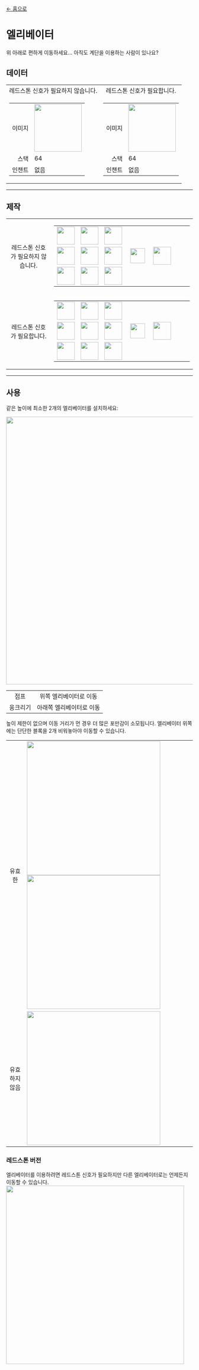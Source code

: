 [← 홈으로](../)
# 엘리베이터
위 아래로 편하게 이동하세요... 아직도 계단을 이용하는 사람이 있나요?

## 데이터
<table>
    <tr>
        <td align="center">레드스톤 신호가 필요하지 않습니다.</td>
        <td align="center">레드스톤 신호가 필요합니다.</td>
    </tr>
    <tr>
        <td>
            <table>
                <tr><td align="end">이미지</td><td><img src="https://i.imgur.com/OLqL1Kq.png" width="128"/></td></tr>
                <tr><td align="end">스택</td><td>64</td></tr>
                <tr><td align="end">인챈트</td><td>없음</td></tr>
            </table>
        </td>
        <td>
            <table>
                <tr><td align="end">이미지</td><td><img src="https://i.imgur.com/a3p64mU.png" width="128"/></td></tr>
                <tr><td align="end">스택</td><td>64</td></tr>
                <tr><td align="end">인챈트</td><td>없음</td></tr>
            </table>
        </td>
    </tr>
</table>

---

## 제작
<table>
    <tr>
        <td align="center">레드스톤 신호가 필요하지 않습니다.</td>
        <td>
            <table>
                <tr><td><img src="https://i.imgur.com/MGimsYu.png" width="48"/></td><td><img src="https://i.imgur.com/8CTkfhE.png" width="48"/></td><td><img src="https://i.imgur.com/MGimsYu.png" width="48"/></td><td colspan="3"></td></tr>
                <tr><td><img src="https://i.imgur.com/MGimsYu.png" width="48"/></td><td><img src="https://i.imgur.com/r52NwRM.png" width="48"/></td><td><img src="https://i.imgur.com/MGimsYu.png" width="48"/></td><td width="70" align="center"><img src="https://i.imgur.com/VE0KqIE.png" width="40"/></td><td><img src="https://i.imgur.com/OLqL1Kq.png" width="48"/></td><td width="70"></td></tr>
                <tr><td><img src="https://i.imgur.com/MGimsYu.png" width="48"/></td><td><img src="https://i.imgur.com/MGimsYu.png" width="48"/></td><td><img src="https://i.imgur.com/MGimsYu.png" width="48"/></td><td colspan="3"></td></tr>
            </table>
        </td>
    </tr>
    <tr>
        <td align="center">레드스톤 신호가 필요합니다.</td>
        <td>
            <table>
                <tr><td><img src="https://i.imgur.com/MGimsYu.png" width="48"/></td><td><img src="https://i.imgur.com/8CTkfhE.png" width="48"/></td><td><img src="https://i.imgur.com/MGimsYu.png" width="48"/></td><td colspan="3"></td></tr>
                <tr><td><img src="https://i.imgur.com/MGimsYu.png" width="48"/></td><td><img src="https://i.imgur.com/r52NwRM.png" width="48"/></td><td><img src="https://i.imgur.com/MGimsYu.png" width="48"/></td><td width="70" align="center"><img src="https://i.imgur.com/VE0KqIE.png" width="40"/></td><td><img src="https://i.imgur.com/a3p64mU.png" width="48"/></td><td width="70"></td></tr>
                <tr><td><img src="https://i.imgur.com/MGimsYu.png" width="48"/></td><td><img src="https://i.imgur.com/c6Cmqmi.png" width="48"/></td><td><img src="https://i.imgur.com/MGimsYu.png" width="48"/></td><td colspan="3"></td></tr>
            </table>
        </td>
    </tr>
</table>

---

## 사용
같은 높이에 최소한 2개의 엘리베이터를 설치하세요:

<img src="https://i.imgur.com/TCQMFr7.png" width="720"/>

<table>
    <tr><td align="center">점프</td><td align="center">위쪽 엘리베이터로 이동</td></tr>
    <tr><td align="center">웅크리기</td><td align="center">아래쪽 엘리베이터로 이동</td></tr>
</table>

높이 제한이 없으며 이동 거리가 먼 경우 더 많은 포만감이 소모됩니다.
엘리베이터 위쪽에는 단단한 블록을 2개 비워놓아야 이동할 수 있습니다.

<table>
    <tr><td align="center">유효한</td><td><img src="https://i.imgur.com/3fOeV1n.png" width="360"/><img src="https://i.imgur.com/b2QOaTl.png" width="360"/></td></tr>
    <tr><td align="center">유효하지 않음</td><td><img src="https://i.imgur.com/JYYtFGz.png" width="360"/></td></tr>
</table>

### 레드스톤 버전
엘리베이터를 이용하려면 레드스톤 신호가 필요하지만 다른 엘리베이터로는 언제든지 이동할 수 있습니다.
<img src="https://i.imgur.com/5mhxS2h.png" width="480"/>
